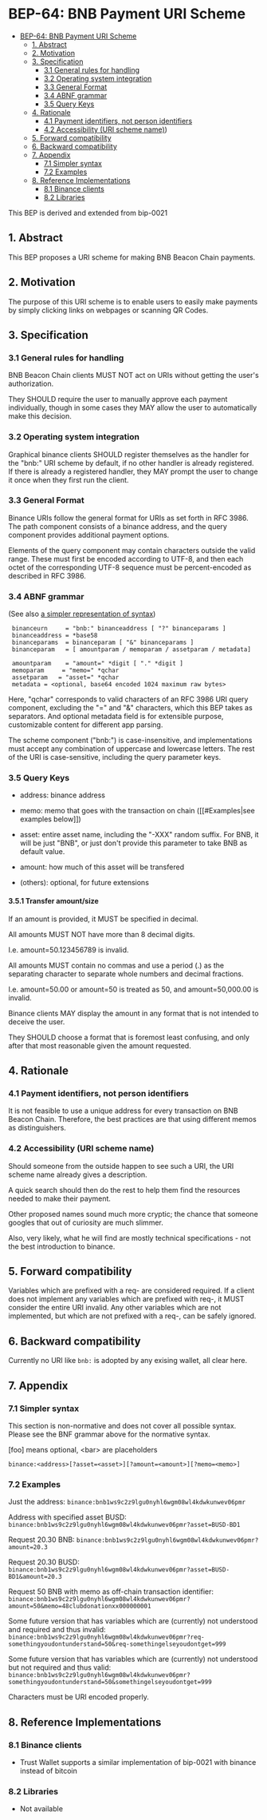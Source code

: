 # BEP-64: BNB Payment URI Scheme

- [BEP-64: BNB Payment URI Scheme](#bep-64--BNB-Payment-URI-Scheme)
  * [1. Abstract](#1-Abstract)
  * [2. Motivation](#2-Motivation)
  * [3. Specification](#3-Specification)
    + [3.1 General rules for handling](#31-General-rules-for-handling)
    + [3.2 Operating system integration](#32-Operating-system-integration)
    + [3.3 General Format](#33-General-Format)
    + [3.4 ABNF grammar](#34-ABNF-grammar)
    + [3.5 Query Keys](#35-Query-Keys)
  * [4. Rationale](#4-Rationale)
    + [4.1 Payment identifiers, not person identifiers](#41-Payment-identifiers-not-person-identifiers)
    + [4.2 Accessibility (URI scheme name)](#42-Accessibility-URI-scheme-name))
  * [5. Forward compatibility](#5-Forward-compatibility)
  * [6. Backward compatibility](#6-Backward-compatibility)
  * [7. Appendix](#7-Appendix)
    + [7.1 Simpler syntax](#71-Simpler-syntax)
    + [7.2 Examples](#72-Examples)
  * [8. Reference Implementations](#8-Reference-Implementations)
    + [8.1 Binance clients](#81-Binance-clients)
    + [8.2 Libraries](#82-Libraries)

This BEP is derived and extended from bip-0021

## 1. Abstract
This BEP proposes a URI scheme for making BNB Beacon Chain payments.

## 2. Motivation
The purpose of this URI scheme is to enable users to easily make payments by simply clicking links on webpages or scanning QR Codes.

## 3. Specification

### 3.1 General rules for handling

BNB Beacon Chain clients MUST NOT act on URIs without getting the user's authorization.

They SHOULD require the user to manually approve each payment individually, though in some cases they MAY allow the user to automatically make this decision.

### 3.2 Operating system integration
Graphical binance clients SHOULD register themselves as the handler for the "bnb:" URI scheme by default, if no other handler is already registered. If there is already a registered handler, they MAY prompt the user to change it once when they first run the client.

### 3.3 General Format

Binance URIs follow the general format for URIs as set forth in RFC 3986. The path component consists of a binance address, and the query component provides additional payment options.

Elements of the query component may contain characters outside the valid range. These must first be encoded according to UTF-8, and then each octet of the corresponding UTF-8 sequence must be percent-encoded as described in RFC 3986.

### 3.4 ABNF grammar

(See also [a simpler representation of syntax](#71-Simpler-syntax))

```
 binanceurn     = "bnb:" binanceaddress [ "?" binanceparams ]
 binanceaddress = *base58
 binanceparams  = binanceparam [ "&" binanceparams ]
 binanceparam   = [ amountparam / memoparam / assetparam / metadata]

 amountparam    = "amount=" *digit [ "." *digit ]
 memoparam     = "memo=" *qchar
 assetparam   = "asset=" *qchar
 metadata = <optional, base64 encoded 1024 maximum raw bytes>
```

Here, "qchar" corresponds to valid characters of an RFC 3986 URI query component, excluding the "=" and "&" characters, which this BEP takes as separators. And optional metadata field is for extensible purpose, customizable content for different app parsing.

The scheme component ("bnb:") is case-insensitive, and implementations must accept any combination of uppercase and lowercase letters. The rest of the URI is case-sensitive, including the query parameter keys.

### 3.5 Query Keys

* address: binance address

* memo: memo that goes with the transaction on chain ([[#Examples|see examples below]])

* asset: entire asset name, including the "-XXX" random suffix. For BNB, it will be just "BNB", or just don't provide this parameter to take BNB as default value.

* amount: how much of this asset will be transfered

* (others): optional, for future extensions

#### 3.5.1 Transfer amount/size

If an amount is provided, it MUST be specified in decimal.

All amounts MUST NOT have more than 8 decimal digits.

I.e. amount=50.123456789 is invalid.

All amounts MUST contain no commas and use a period (.) as the separating character to separate whole numbers and decimal fractions.

I.e. amount=50.00 or amount=50 is treated as 50, and amount=50,000.00 is invalid.

Binance clients MAY display the amount in any format that is not intended to deceive the user.

They SHOULD choose a format that is foremost least confusing, and only after that most reasonable given the amount requested.

## 4. Rationale

### 4.1 Payment identifiers, not person identifiers
It is not feasible to use a unique address for every transaction on BNB Beacon Chain.
Therefore, the best practices are that using different memos as distinguishers.

### 4.2 Accessibility (URI scheme name)
Should someone from the outside happen to see such a URI, the URI scheme name already gives a description.

A quick search should then do the rest to help them find the resources needed to make their payment.

Other proposed names sound much more cryptic; the chance that someone googles that out of curiosity are much slimmer.

Also, very likely, what he will find are mostly technical specifications - not the best introduction to binance.

## 5. Forward compatibility
Variables which are prefixed with a req- are considered required.  If a client does not implement any variables which are prefixed with req-, it MUST consider the entire URI invalid.  Any other variables which are not implemented, but which are not prefixed with a req-, can be safely ignored.

## 6. Backward compatibility
Currently no URI like `bnb:` is adopted by any exising wallet, all clear here.

## 7. Appendix

### 7.1 Simpler syntax 

This section is non-normative and does not cover all possible syntax.
Please see the BNF grammar above for the normative syntax.

[foo] means optional, &lt;bar&gt; are placeholders

`binance:<address>[?asset=<asset>][?amount=<amount>][?memo=<memo>]`

### 7.2 Examples

Just the address:
 `binance:bnb1ws9c2z9lgu0nyhl6wgm08wl4kdwkunwev06pmr`

Address with specified asset BUSD:
 `binance:bnb1ws9c2z9lgu0nyhl6wgm08wl4kdwkunwev06pmr?asset=BUSD-BD1`

Request 20.30 BNB:
 `binance:bnb1ws9c2z9lgu0nyhl6wgm08wl4kdwkunwev06pmr?amount=20.3`

Request 20.30 BUSD:
 `binance:bnb1ws9c2z9lgu0nyhl6wgm08wl4kdwkunwev06pmr?asset=BUSD-BD1&amount=20.3`

Request 50 BNB with memo as off-chain transaction identifier:
 `binance:bnb1ws9c2z9lgu0nyhl6wgm08wl4kdwkunwev06pmr?amount=50&memo=48clubdonationxx000000001`

Some future version that has variables which are (currently) not understood and required and thus invalid:
 `binance:bnb1ws9c2z9lgu0nyhl6wgm08wl4kdwkunwev06pmr?req-somethingyoudontunderstand=50&req-somethingelseyoudontget=999`

Some future version that has variables which are (currently) not understood but not required and thus valid:
 `binance:bnb1ws9c2z9lgu0nyhl6wgm08wl4kdwkunwev06pmr?somethingyoudontunderstand=50&somethingelseyoudontget=999`

Characters must be URI encoded properly.

## 8. Reference Implementations
### 8.1 Binance clients
* Trust Wallet supports a similar implementation of bip-0021 with binance instead of bitcoin 
### 8.2 Libraries
* Not available
